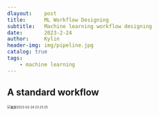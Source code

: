 ```yaml
---
dlayout:    post
title:      ML Workflow Designing
subtitle:   Machine learning workflow designing
date:       2023-2-24
author:     Kylin
header-img: img/pipeline.jpg
catalog: true
tags:
    - machine learning
---
```




## A standard workflow

<img src="http://kylinhub.oss-cn-shanghai.aliyuncs.com/uPic/%E6%88%AA%E5%B1%8F2023-02-24%2023.23.25.png" alt="截屏2023-02-24 23.23.25" style="zoom:50%;" />





